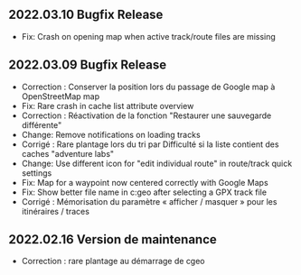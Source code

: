 ## 2022.03.10 Bugfix Release

- Fix: Crash on opening map when active track/route files are missing

## 2022.03.09 Bugfix Release

- Correction : Conserver la position lors du passage de Google map à OpenStreetMap map
- Fix: Rare crash in cache list attribute overview
- Correction : Réactivation de la fonction "Restaurer une sauvegarde différente"
- Change: Remove notifications on loading tracks
- Corrigé : Rare plantage lors du tri par Difficulté si la liste contient des caches "adventure labs"
- Change: Use different icon for "edit individual route" in route/track quick settings
- Fix: Map for a waypoint now centered correctly with Google Maps
- Fix: Show better file name in c:geo after selecting a GPX track file
- Corrigé : Mémorisation du paramètre « afficher / masquer » pour les itinéraires / traces

## 2022.02.16 Version de maintenance

- Correction : rare plantage au démarrage de cgeo
